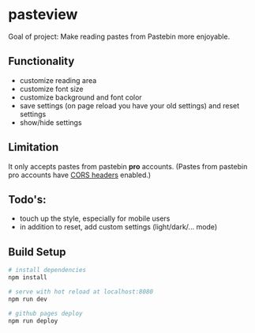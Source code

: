 # pasteview

Goal of project: Make reading pastes from Pastebin more enjoyable.

## Functionality

* customize reading area
* customize font size
* customize background and font color
* save settings (on page reload you have your old settings) and reset settings
* show/hide settings

## Limitation

It only accepts pastes from pastebin **pro** accounts. (Pastes from pastebin pro accounts have [CORS headers](https://en.wikipedia.org/wiki/Cross-origin_resource_sharing) enabled.)

## Todo's:

* touch up the style, especially for mobile users
* in addition to reset, add custom settings (light/dark/... mode)

## Build Setup

``` bash
# install dependencies
npm install

# serve with hot reload at localhost:8080
npm run dev

# github pages deploy
npm run deploy
```
